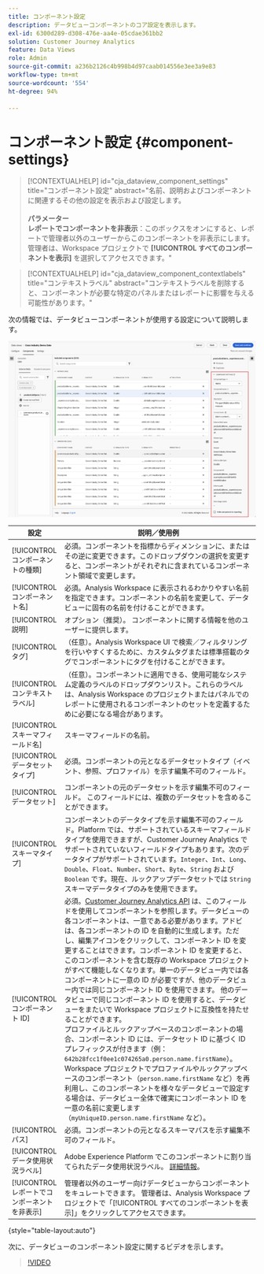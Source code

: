 ```yaml
---
title: コンポーネント設定
description: データビューコンポーネントのコア設定を表示します。
exl-id: 6300d289-d308-476e-aa4e-05cdae361bb2
solution: Customer Journey Analytics
feature: Data Views
role: Admin
source-git-commit: a236b2126c4b998b4d97caab014556e3ee3a9e83
workflow-type: tm+mt
source-wordcount: '554'
ht-degree: 94%

---
```


# コンポーネント設定 {#component-settings}

<!-- markdownlint-disable MD034 -->

>[!CONTEXTUALHELP]
>id="cja_dataview_component_settings"
>title="コンポーネント設定"
>abstract="名前、説明およびコンポーネントに関連するその他の設定を表示および設定します。<br/><br/>**パラメーター&#x200B;**<br/>**レポートでコンポーネントを非表示**：このボックスをオンにすると、レポートで管理者以外のユーザーからこのコンポーネントを非表示にします。 管理者は、Workspace プロジェクトで **[!UICONTROL すべてのコンポーネントを表示]** を選択してアクセスできます。"

<!-- markdownlint-enable MD034 -->

<!-- markdownlint-disable MD034 -->

>[!CONTEXTUALHELP]
>id="cja_dataview_component_contextlabels"
>title="コンテキストラベル"
>abstract="コンテキストラベルを削除すると、コンポーネントが必要な特定のパネルまたはレポートに影響を与える可能性があります。"

<!-- markdownlint-enable MD034 -->


次の情報では、データビューコンポーネントが使用する設定について説明します。

![この節で説明するコンポーネント設定](../assets/component-settings.png)

| 設定 | 説明／使用例 |
| --- | --- |
| [!UICONTROL コンポーネントの種類] | 必須。コンポーネントを指標からディメンションに、またはその逆に変更できます。このドロップダウンの選択を変更すると、コンポーネントがそれぞれに含まれているコンポーネント領域で変更します。 |
| [!UICONTROL コンポーネント名] | 必須。Analysis Workspace に表示されるわかりやすい名前を指定できます。コンポーネントの名前を変更して、データビューに固有の名前を付けることができます。 |
| [!UICONTROL 説明] | オプション（推奨）。 コンポーネントに関する情報を他のユーザーに提供します。 |
| [!UICONTROL タグ] | （任意）。Analysis Workspace UI で検索／フィルタリングを行いやすくするために、カスタムタグまたは標準搭載のタグでコンポーネントにタグを付けることができます。 |
| [!UICONTROL コンテキストラベル] | （任意）。コンポーネントに適用できる、使用可能なシステム定義のラベルのドロップダウンリスト。これらのラベルは、Analysis Workspace のプロジェクトまたはパネルでのレポートに使用されるコンポーネントのセットを定義するために必要になる場合があります。 |
| [!UICONTROL スキーマフィールド名] | スキーマフィールドの名前。 |
| [!UICONTROL データセットタイプ] | 必須。コンポーネントの元となるデータセットタイプ（イベント、参照、プロファイル）を示す編集不可のフィールド。 |
| [!UICONTROL データセット] | コンポーネントの元のデータセットを示す編集不可のフィールド。 このフィールドには、複数のデータセットを含めることができます。 |
| [!UICONTROL スキーマタイプ] | コンポーネントのデータタイプを示す編集不可のフィールド。Platform では、サポートされているスキーマフィールドタイプを使用できますが、Customer Journey Analytics でサポートされていないフィールドタイプもあります。次のデータタイプがサポートされています。`Integer`、`Int`、`Long`、`Double`、`Float`、`Number`、`Short`、`Byte`、`String` および `Boolean` です。現在、ルックアップデータセットでは `String` スキーマデータタイプのみを使用できます。 |
| [!UICONTROL コンポーネント ID] | 必須。[Customer Journey Analytics API](https://adobe.io/cja-apis/docs) は、このフィールドを使用してコンポーネントを参照します。データビューの各コンポーネントは、一意である必要があります。アドビは、各コンポーネントの ID を自動的に生成します。ただし、編集アイコンをクリックして、コンポーネント ID を変更することはできます。コンポーネント ID を変更すると、このコンポーネントを含む既存の Workspace プロジェクトがすべて機能しなくなります。単一のデータビュー内では各コンポーネントに一意の ID が必要ですが、他のデータビュー内では同じコンポーネント ID を使用できます。 他のデータビューで同じコンポーネント ID を使用すると、データビューをまたいで Workspace プロジェクトに互換性を持たせることができます。<br/>プロファイルとルックアップベースのコンポーネントの場合、コンポーネント ID には、データセット ID に基づく ID プレフィックスが付きます（例：`642b28fcc1f0ee1c074265a0.person.name.firstName`）。Workspace プロジェクトでプロファイルやルックアップベースのコンポーネント（`person.name.firstName` など）を再利用し、このコンポーネントを様々なデータビューで設定する場合は、データビュー全体で確実にコンポーネント ID を一意の名前に変更します（`myUniqueID.person.name.firstName` など）。 |
| [!UICONTROL パス] | 必須。コンポーネントの元となるスキーマパスを示す編集不可のフィールド。 |
| [!UICONTROL データ使用状況ラベル] | Adobe Experience Platform でこのコンポーネントに割り当てられたデータ使用状況ラベル。 [詳細情報](/help/data-views/data-governance.md)。 |
| [!UICONTROL レポートでコンポーネントを非表示] | 管理者以外のユーザー向けデータビューからコンポーネントをキュレートできます。 管理者は、Analysis Workspace プロジェクトで「[!UICONTROL すべてのコンポーネントを表示]」をクリックしてアクセスできます。 |

{style="table-layout:auto"}

次に、データビューのコンポーネント設定に関するビデオを示します。

>[!VIDEO](https://video.tv.adobe.com/v/333112/?quality=12)
